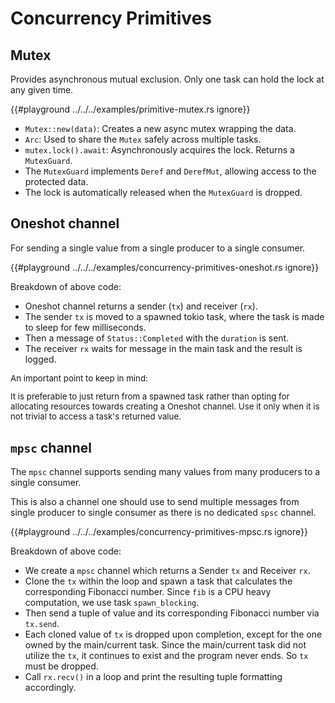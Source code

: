 # Concurrency Primitives

## Mutex

Provides asynchronous mutual exclusion. Only one task can hold the lock at any
given time.

{{#playground ../../../examples/primitive-mutex.rs ignore}}

* `Mutex::new(data)`: Creates a new async mutex wrapping the data.
* `Arc`: Used to share the `Mutex` safely across multiple tasks.
* `mutex.lock().await`: Asynchronously acquires the lock. Returns a `MutexGuard`.
* The `MutexGuard` implements `Deref` and `DerefMut`, allowing access to the protected
  data.
* The lock is automatically released when the `MutexGuard` is dropped.

## Oneshot channel

For sending a single value from a single producer to a single consumer.

{{#playground ../../../examples/concurrency-primitives-oneshot.rs ignore}}

Breakdown of above code:

* Oneshot channel returns a sender (`tx`) and receiver (`rx`).
* The sender `tx` is moved to a spawned tokio task, where the task is made to sleep for
  few milliseconds. 
* Then a message of `Status::Completed` with the `duration` is sent.
* The receiver `rx` waits for message in the main task and the result is logged.

<div class="warning" style="font-size: 0.95em;">

An important point to keep in mind:

It is preferable to just return from a spawned task rather than opting
for allocating resources towards creating a Oneshot channel. Use it
only when it is not trivial to access a task's returned value.

</div>

## `mpsc` channel

The `mpsc` channel supports sending many values from many producers to
a single consumer.

This is also a channel one should use to send multiple messages
from single producer to single consumer as there is no dedicated `spsc`
channel.

{{#playground ../../../examples/concurrency-primitives-mpsc.rs ignore}}

Breakdown of above code:

* We create a `mpsc` channel which returns a Sender `tx` and Receiver `rx`.
* Clone the `tx` within the loop and spawn a task that calculates the corresponding
  Fibonacci number. Since `fib` is a CPU heavy computation, we use task `spawn_blocking`.
* Then send a tuple of value and its corresponding Fibonacci number via `tx.send`.
* Each cloned value of `tx` is dropped upon completion, except for the one owned by the
  main/current task. Since the main/current task did not utilize the `tx`, it continues to
  exist and the program never ends. So `tx` must be dropped.
* Call `rx.recv()` in a loop and print the resulting tuple formatting accordingly.
